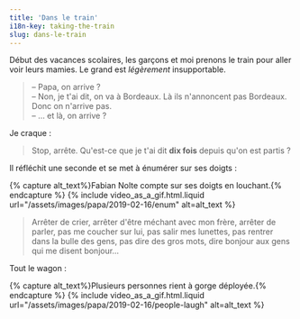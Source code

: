 ```yaml
---
title: 'Dans le train'
i18n-key: taking-the-train
slug: dans-le-train
---
```


Début des vacances scolaires, les garçons et moi prenons le train pour aller
voir leurs mamies. Le grand est _légèrement_ insupportable.

> – Papa, on arrive ?  
> – Non, je t'ai dit, on va à Bordeaux. Là ils n'annoncent pas Bordeaux. Donc on
> n'arrive pas.  
> – … et là, on arrive ?

Je craque :

> Stop, arrête. Qu'est-ce que je t'ai dit **dix fois** depuis qu'on est partis ?

Il réfléchit une seconde et se met à énumérer sur ses doigts :

{% capture alt_text%}Fabian Nolte compte sur ses doigts en
louchant.{% endcapture %} {% include video_as_a_gif.html.liquid
url="/assets/images/papa/2019-02-16/enum"
alt=alt_text
%}

> Arrêter de crier, arrêter d'être méchant avec mon frère, arrêter de parler,
> pas me coucher sur lui, pas salir mes lunettes, pas rentrer dans la bulle des
> gens, pas dire des gros mots, dire bonjour aux gens qui me disent bonjour…

Tout le wagon :

{% capture alt_text%}Plusieurs personnes rient à gorge déployée.{% endcapture %}
{% include video_as_a_gif.html.liquid
url="/assets/images/papa/2019-02-16/people-laugh"
alt=alt_text
%}

